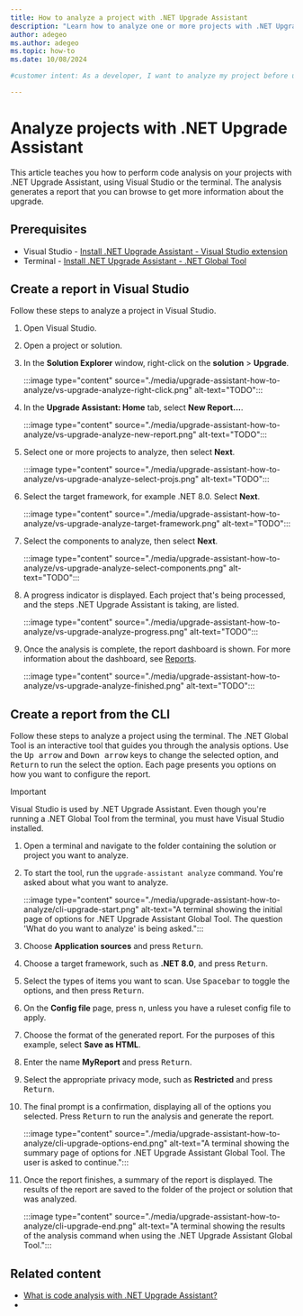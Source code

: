 ```yaml
---
title: How to analyze a project with .NET Upgrade Assistant
description: "Learn how to analyze one or more projects with .NET Upgrade Assistant. Before upgrading, it's a good idea to perform code analysis on your projects so that you understand if extra effort is required after upgrading."
author: adegeo
ms.author: adegeo
ms.topic: how-to
ms.date: 10/08/2024

#customer intent: As a developer, I want to analyze my project before upgrading to identify any issues before performing an upgrade.

---
```


# Analyze projects with .NET Upgrade Assistant

This article teaches you how to perform code analysis on your projects with .NET Upgrade Assistant, using Visual Studio or the terminal. The analysis generates a report that you can browse to get more information about the upgrade.

## Prerequisites

- Visual Studio - [Install .NET Upgrade Assistant - Visual Studio extension](upgrade-assistant-install.md#visual-studio-extension)
- Terminal - [Install .NET Upgrade Assistant - .NET Global Tool](upgrade-assistant-install.md#net-global-tool)

## Create a report in Visual Studio

Follow these steps to analyze a project in Visual Studio.

1. Open Visual Studio.
1. Open a project or solution.
1. In the **Solution Explorer** window, right-click on the **solution** > **Upgrade**.

   :::image type="content" source="./media/upgrade-assistant-how-to-analyze/vs-upgrade-analyze-right-click.png" alt-text="TODO":::

1. In the **Upgrade Assistant: Home** tab, select **New Report...**.

   :::image type="content" source="./media/upgrade-assistant-how-to-analyze/vs-upgrade-analyze-new-report.png" alt-text="TODO":::

1. Select one or more projects to analyze, then select **Next**.

   :::image type="content" source="./media/upgrade-assistant-how-to-analyze/vs-upgrade-analyze-select-projs.png" alt-text="TODO":::

1. Select the target framework, for example .NET 8.0. Select **Next**.

   :::image type="content" source="./media/upgrade-assistant-how-to-analyze/vs-upgrade-analyze-target-framework.png" alt-text="TODO":::

1. Select the components to analyze, then select **Next**.

   :::image type="content" source="./media/upgrade-assistant-how-to-analyze/vs-upgrade-analyze-select-components.png" alt-text="TODO":::

1. A progress indicator is displayed. Each project that's being processed, and the steps .NET Upgrade Assistant is taking, are listed.

   :::image type="content" source="./media/upgrade-assistant-how-to-analyze/vs-upgrade-analyze-progress.png" alt-text="TODO":::

1. Once the analysis is complete, the report dashboard is shown. For more information about the dashboard, see [Reports](upgrade-assistant-analyze-overview.md#reports).

   :::image type="content" source="./media/upgrade-assistant-how-to-analyze/vs-upgrade-analyze-finished.png" alt-text="TODO":::

## Create a report from the CLI

Follow these steps to analyze a project using the terminal. The .NET Global Tool is an interactive tool that guides you through the analysis options. Use the <kbd>Up arrow</kbd> and <kbd>Down arrow</kbd> keys to change the selected option, and <kbd>Return</kbd> to run the select the option. Each page presents you options on how you want to configure the report.

> [!IMPORTANT]
> Visual Studio is used by .NET Upgrade Assistant. Even though you're running a .NET Global Tool from the terminal, you must have Visual Studio installed.

1. Open a terminal and navigate to the folder containing the solution or project you want to analyze.
1. To start the tool, run the `upgrade-assistant analyze` command. You're asked about what you want to analyze.

   :::image type="content" source="./media/upgrade-assistant-how-to-analyze/cli-upgrade-start.png" alt-text="A terminal showing the initial page of options for .NET Upgrade Assistant Global Tool. The question 'What do you want to analyze' is being asked.":::

1. Choose **Application sources** and press <kbd>Return</kbd>.
1. Choose a target framework, such as **.NET 8.0**, and press <kbd>Return</kbd>.
1. Select the types of items you want to scan. Use <kbd>Spacebar</kbd> to toggle the options, and then press <kbd>Return</kbd>.
1. On the **Config file** page, press <kbd>n</kbd>, unless you have a ruleset config file to apply.
1. Choose the format of the generated report. For the purposes of this example, select **Save as HTML**.
1. Enter the name **MyReport** and press <kbd>Return</kbd>.
1. Select the appropriate privacy mode, such as **Restricted** and press <kbd>Return</kbd>.
1. The final prompt is a confirmation, displaying all of the options you selected. Press <kbd>Return</kbd> to run the analysis and generate the report.

   :::image type="content" source="./media/upgrade-assistant-how-to-analyze/cli-upgrade-options-end.png" alt-text="A terminal showing the summary page of options for .NET Upgrade Assistant Global Tool. The user is asked to continue.":::

1. Once the report finishes, a summary of the report is displayed. The results of the report are saved to the folder of the project or solution that was analyzed.

   :::image type="content" source="./media/upgrade-assistant-how-to-analyze/cli-upgrade-end.png" alt-text="A terminal showing the results of the analysis command when using the .NET Upgrade Assistant Global Tool.":::

## Related content

- [What is code analysis with .NET Upgrade Assistant?](upgrade-assistant-analyze-overview.md)
- 
